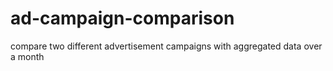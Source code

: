 # ad-campaign-comparison
compare two different advertisement campaigns with aggregated data over a month
